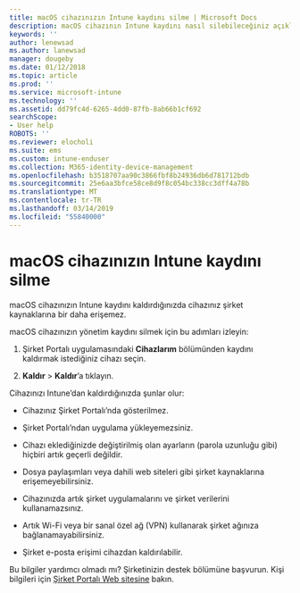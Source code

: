 ```yaml
---
title: macOS cihazınızın Intune kaydını silme | Microsoft Docs
description: macOS cihazının Intune kaydını nasıl silebileceğiniz açıklanır
keywords: ''
author: lenewsad
ms.author: lanewsad
manager: dougeby
ms.date: 01/12/2018
ms.topic: article
ms.prod: ''
ms.service: microsoft-intune
ms.technology: ''
ms.assetid: dd79fc4d-6265-4dd0-87fb-8ab66b1cf692
searchScope:
- User help
ROBOTS: ''
ms.reviewer: elocholi
ms.suite: ems
ms.custom: intune-enduser
ms.collection: M365-identity-device-management
ms.openlocfilehash: b3518707aa90c3866fbf8b24936db6d781712bdb
ms.sourcegitcommit: 25e6aa3bfce58ce8d9f8c054bc338cc3dff4a78b
ms.translationtype: MT
ms.contentlocale: tr-TR
ms.lasthandoff: 03/14/2019
ms.locfileid: "55840000"
---
```

# <a name="unenroll-your-macos-device-from-intune"></a>macOS cihazınızın Intune kaydını silme

macOS cihazınızın Intune kaydını kaldırdığınızda cihazınız şirket kaynaklarına bir daha erişemez.

macOS cihazınızın yönetim kaydını silmek için bu adımları izleyin:

1.  Şirket Portalı uygulamasındaki **Cihazlarım** bölümünden kaydını kaldırmak istediğiniz cihazı seçin.

2.  **Kaldır** > **Kaldır**’a tıklayın.

Cihazınızı Intune’dan kaldırdığınızda şunlar olur:

-   Cihazınız Şirket Portalı’nda gösterilmez.

-   Şirket Portalı’ndan uygulama yükleyemezsiniz.

-   Cihazı eklediğinizde değiştirilmiş olan ayarların (parola uzunluğu gibi) hiçbiri artık geçerli değildir.

-   Dosya paylaşımları veya dahili web siteleri gibi şirket kaynaklarına erişemeyebilirsiniz.

-   Cihazınızda artık şirket uygulamalarını ve şirket verilerini kullanamazsınız.

-   Artık Wi-Fi veya bir sanal özel ağ (VPN) kullanarak şirket ağınıza bağlanamayabilirsiniz.

-   Şirket e-posta erişimi cihazdan kaldırılabilir.

Bu bilgiler yardımcı olmadı mı? Şirketinizin destek bölümüne başvurun. Kişi bilgileri için [Şirket Portalı Web sitesine](https://go.microsoft.com/fwlink/?linkid=2010980) bakın.
